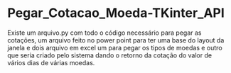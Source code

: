 # Pegar_Cotacao_Moeda-TKinter_API
 Existe um arquivo.py com todo o código necessário para pegar as cotações, um arquivo feito no power point para ter uma base do layout da janela e dois arquivo em excel um para pegar os tipos de moedas e outro que seria criado pelo sistema dando o retorno da cotação do valor de vários dias de várias moedas.
